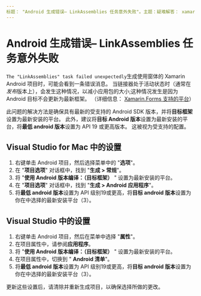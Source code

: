```yaml
---
标题： "Android 生成错误– LinkAssemblies 任务意外失败"。主题：疑难解答： xamarin： xamarin assetid： EB3BE685-CB72-48E3-89D7-C845E76B9FA2 ms. 技术： xamarin 窗体作者： davidbritch： dabritch 毫秒。日期：03/07/2019 非 loc： [ Xamarin.Forms ， Xamarin.Essentials ]
---
```


# <a name="android-build-error--the-linkassemblies-task-failed-unexpectedly"></a>Android 生成错误– LinkAssemblies 任务意外失败

`The "LinkAssemblies" task failed unexpectedly`生成使用窗体的 Xamarin Android 项目时，可能会看到一条错误消息。 当链接器处于活动状态时（通常在*发布*版本上），会发生这种情况，以减小应用包的大小;这种情况发生是因为 Android 目标不会更新为最新框架。 （详细信息： [ Xamarin.Forms 支持的平台](~/get-started/supported-platforms.md#android-platform-support)）

此问题的解决方法是确保具有最新的受支持的 Android SDK 版本，并将**目标框架**设置为最新安装的平台。 此外，建议将**目标 Android 版本**设置为最新安装的平台，将**最低 android 版本**设置为 API 19 或更高版本。 这被视为受支持的配置。

## <a name="setting-in-visual-studio-for-mac"></a>Visual Studio for Mac 中的设置

1. 右键单击 Android 项目，然后选择菜单中的 "**选项**"。
2. 在 "**项目选项**" 对话框中，找到 "**生成 > 常规**"。
3. 将 "**使用 Android 版本编译：（目标框架）** " 设置为最新安装的平台。
4. 在 "**项目选项**" 对话框中，找到 "**生成 > Android 应用程序**"。
5. 将**最低 android 版本**设置为 API 级别19或更高，将**目标 android 版本**设置为你在中选择的最新安装平台（3）。

## <a name="setting-in-visual-studio"></a>Visual Studio 中的设置

1. 右键单击 Android 项目，然后在菜单中选择 "**属性**"。
2. 在项目属性中，请参阅**应用程序**。
3. 将 "**使用 Android 版本编译：（目标框架）** " 设置为最新安装的平台。
4. 在项目属性中，切换到 " **Android 清单**"。
5. 将**最低 android 版本**设置为 API 级别19或更高，将**目标 android 版本**设置为你在中选择的最新安装平台（3）。

更新这些设置后，请清除并重新生成项目，以确保选择所做的更改。
